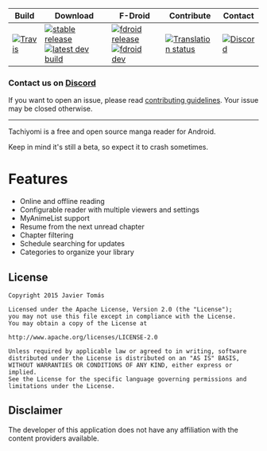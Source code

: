 | Build | Download | F-Droid | Contribute | Contact |
|-------|----------|---------|------------|---------|
| [![Travis](https://img.shields.io/travis/inorichi/tachiyomi.svg)](https://travis-ci.org/inorichi/tachiyomi) | [![stable release](https://img.shields.io/github/release/inorichi/tachiyomi.svg?maxAge=3600&label=stable)](https://github.com/inorichi/tachiyomi/releases) [![latest dev build](https://img.shields.io/badge/dev-latest%20build-blue.svg)](http://tachiyomi.kanade.eu/latest) | [![fdroid release](https://img.shields.io/badge/stable-f--droid.org-blue.svg)](https://f-droid.org/repository/browse/?fdid=eu.kanade.tachiyomi) [![fdroid dev](https://img.shields.io/badge/dev-wiki-blue.svg)](//github.com/inorichi/tachiyomi/wiki/FDroid-for-dev-versions) | [![Translation status](http://weblate.j2ghz.com/widgets/tachiyomi/-/svg-badge.svg)](https://github.com/inorichi/tachiyomi/wiki/Translation) | [![Discord](https://img.shields.io/discord/349436576037732353.svg)](https://discord.gg/WrBkRk4) |

### **Contact us on [Discord](https://discord.gg/WrBkRk4)**
If you want to open an issue, please read [contributing guidelines](https://github.com/inorichi/tachiyomi/blob/master/.github/CONTRIBUTING.md). Your issue may be closed otherwise.

***

Tachiyomi is a free and open source manga reader for Android.

Keep in mind it's still a beta, so expect it to crash sometimes.

# Features

* Online and offline reading
* Configurable reader with multiple viewers and settings
* MyAnimeList support
* Resume from the next unread chapter
* Chapter filtering
* Schedule searching for updates
* Categories to organize your library

## License

    Copyright 2015 Javier Tomás

    Licensed under the Apache License, Version 2.0 (the "License");
    you may not use this file except in compliance with the License.
    You may obtain a copy of the License at

    http://www.apache.org/licenses/LICENSE-2.0

    Unless required by applicable law or agreed to in writing, software
    distributed under the License is distributed on an "AS IS" BASIS,
    WITHOUT WARRANTIES OR CONDITIONS OF ANY KIND, either express or implied.
    See the License for the specific language governing permissions and
    limitations under the License.

## Disclaimer

The developer of this application does not have any affiliation with the content providers available.
